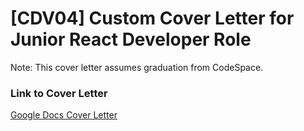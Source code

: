 # [CDV04] Custom Cover Letter for Junior React Developer Role

Note: This cover letter assumes graduation from CodeSpace.

### Link to Cover Letter
[Google Docs Cover Letter](https://docs.google.com/document/d/1h7ExqGxygVFpkFaPoRDKCiZnwwvsSQMaKIsRu_aqhwY/edit?usp=sharing)

